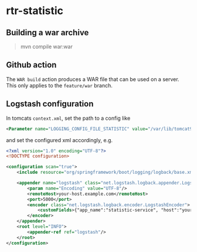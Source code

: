 # rtr-statistic

Building a war archive
-----

> mvn compile war:war

Github action
----

The `WAR build` action produces a WAR file that can be used on a server. This only applies to the `feature/war` branch.


Logstash configuration
---

In tomcats `context.xml`, set the path to a config like

```xml
<Parameter name="LOGGING_CONFIG_FILE_STATISTIC" value="/var/lib/tomcat9/conf/logback.xml" override="false"/>
```

and set the configured xml accordingly, e.g.

```xml
<?xml version="1.0" encoding="UTF-8"?>
<!DOCTYPE configuration>

<configuration scan="true">
    <include resource="org/springframework/boot/logging/logback/base.xml"/>

    <appender name="logstash" class="net.logstash.logback.appender.LogstashTcpSocketAppender">
        <param name="Encoding" value="UTF-8"/>
        <remoteHost>your-host.example.com</remoteHost>
        <port>5000</port>
        <encoder class="net.logstash.logback.encoder.LogstashEncoder">
            <customFields>{"app_name":"statistic-service", "host":"your-host.example.com"}</customFields>
        </encoder>
    </appender>
    <root level="INFO">
        <appender-ref ref="logstash"/>
    </root>
</configuration>


```